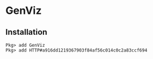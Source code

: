 # GenViz

## Installation
```
Pkg> add GenViz
Pkg> add HTTP#a916dd1219367903f84af56c014c0c2a83ccf694
```
